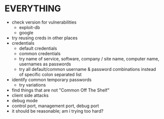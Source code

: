 # EVERYTHING
- check version for vulnerabilities
  - exploit-db
  - google
- try reusing creds in other places
- credentials
  - default credentials
  - common credentials
  - try name of service, software, company / site name, computer name, usernames as passwords
  - try all default/common username & password combinations instead of specific colon separated list
- identify common temporary passwords
  - try variations
- find things that are not "Common Off The Shelf"
- client side attacks
- debug mode
- control port, management port, debug port
- it should be reasonable; am i trying too hard?
